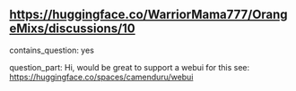 ## https://huggingface.co/WarriorMama777/OrangeMixs/discussions/10

contains_question: yes

question_part: Hi, would be great to support a webui for this see: https://huggingface.co/spaces/camenduru/webui